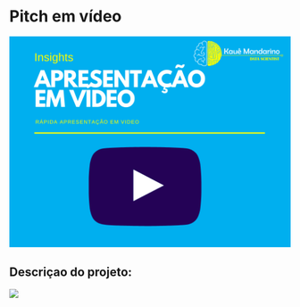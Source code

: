# Pitch em vídeo
<a href="https://www.canva.com/design/DAFFrB7303Q/-Me6Xn6d2jRD7zkmreiW6Q/view?utm_content=DAFFrB7303Q&utm_campaign=designshare&utm_medium=link&utm_source=recording_view"><img src="https://raw.githubusercontent.com/kauebr/Insights/main/Setor%20Sider%C3%BArgico%20Nacional/Arquivos/Imagens/Apresenta%C3%A7%C3%A3o%20em%20video.png" width="600"></a>
## Descriçao do projeto:
<a href="about:blank"><img src="https://i.ibb.co/MRBzMmv/apresentacao-insights-root.png" width="600"></a>
